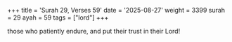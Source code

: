 +++
title = 'Surah 29, Verses 59'
date = '2025-08-27'
weight = 3399
surah = 29
ayah = 59
tags = ["lord"]
+++

those who patiently endure, and put their trust in their Lord!